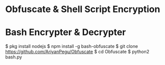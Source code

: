 # Obfuscate & Shell Script Encryption
# Bash Encrypter & Decrypter

$ pkg install nodejs
$ npm install -g bash-obfuscate
$ git clone https://github.com/AriyanPegu/Obfuscate
$ cd Obfuscate
$ python2 bash.py
